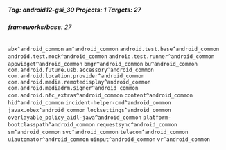 ##### Tag: android12-gsi_30 Projects: 1 Targets: 27

###### **frameworks/base**: 27
`abx^android_common` `am^android_common` `android.test.base^android_common` `android.test.mock^android_common` `android.test.runner^android_common` `appwidget^android_common` `bmgr^android_common` `bu^android_common` `com.android.future.usb.accessory^android_common` `com.android.location.provider^android_common` `com.android.media.remotedisplay^android_common` `com.android.mediadrm.signer^android_common` `com.android.nfc_extras^android_common` `content^android_common` `hid^android_common` `incident-helper-cmd^android_common` `javax.obex^android_common` `locksettings^android_common` `overlayable_policy_aidl-java^android_common` `platform-bootclasspath^android_common` `requestsync^android_common` `sm^android_common` `svc^android_common` `telecom^android_common` `uiautomator^android_common` `uinput^android_common` `vr^android_common`
